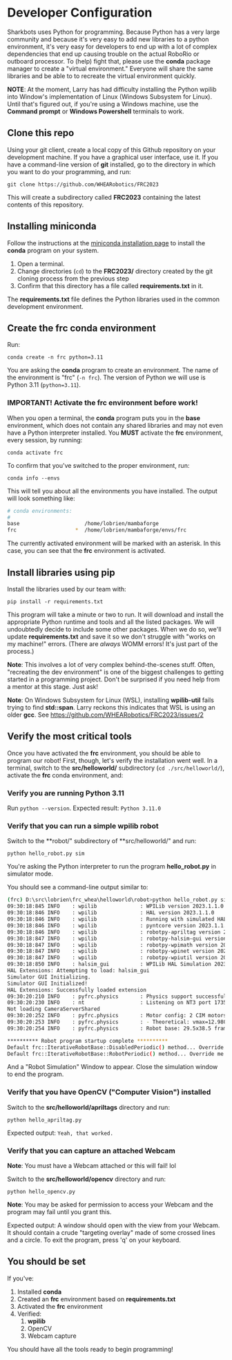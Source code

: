 # Developer Configuration

Sharkbots uses Python for programming. Because Python has a very large community and because it's very easy to add new libraries to a python environment, it's very easy for developers to end up with a lot of complex dependencies that end up causing trouble on the actual RoboRio or outboard processor. To (help) fight that, please use the **conda** package manager to create a "virtual environment." Everyone will share the same libraries and be able to to recreate the virtual environment quickly.

**NOTE**: At the moment, Larry has had difficulty installing the Python wpilib into Window's implementation of Linux (Windows Subsystem for Linux). Until that's figured out, if you're using a Windows machine, use the **Command prompt** or **Windows Powershell** terminals to work. 

## Clone this repo 

Using your git client, create a local copy of this Github repository on your development machine. If you have a graphical user interface, use it. If you have a command-line version of **git** installed, go to the directory in which you want to do your programming, and run:

    git clone https://github.com/WHEARobotics/FRC2023

This will create a subdirectory called **FRC2023** containing the latest contents of this repository.

## Installing miniconda

Follow the instructions at the [miniconda installation page](https://docs.conda.io/en/latest/miniconda.html#latest-miniconda-installer-links) to install the **conda** program on your system.

1. Open a terminal. 
1. Change directories (`cd`) to the **FRC2023/** directory created by the git cloning process from the previous step
1. Confirm that this directory has a file called **requirements.txt** in it. 

The **requirements.txt** file defines the Python libraries used in the common development environment.


## Create the **frc** conda environment 

Run:

    conda create -n frc python=3.11

You are asking the **conda** program to create an environment. The name of the environment is "frc" (`-n frc`). The version of Python we will use is Python 3.11 (`python=3.11`).

### IMPORTANT! Activate the **frc** environment before work!

When you open a terminal, the **conda** program puts you in the **base** environment, which does not contain any shared libraries and may not even have a Python interpreter installed. You **MUST** activate the **frc** environment, every session, by running:

    conda activate frc 

To confirm that you've switched to the proper environment, run:

    conda info --envs

This will tell you about all the environments you have installed. The output will look something like:

```bash
# conda environments:
#
base                     /home/lobrien/mambaforge
frc                   *  /home/lobrien/mambaforge/envs/frc
```

The currently activated environment will be marked with an asterisk. In this case, you can see that the **frc** environment is activated. 

## Install libraries using **pip**

Install the libraries used by our team with:

    pip install -r requirements.txt

This program will take a minute or two to run. It will download and install the appropriate Python runtime and tools and all the listed packages. We will undoubtedly decide to include some other packages. When we do so, we'll update **requirements.txt** and save it so we don't struggle with "works on my machine!" errors. (There are _always_ WOMM errors! It's just part of the process.)

**Note**: This involves a lot of very complex behind-the-scenes stuff. Often, "recreating the dev environment" is one of the biggest challenges to getting started in a programming project. Don't be surprised if you need help from a mentor at this stage. Just ask!

**Note**: On Windows Subsystem for Linux (WSL), installing **wpilib-util** fails trying to find **std::span**. Larry reckons this indicates that WSL is using an older **gcc**. See https://github.com/WHEARobotics/FRC2023/issues/2

## Verify the most critical tools

Once you have activated the **frc** environment, you should be able to program our robot! First, though, let's verify the installation went well. In a terminal, switch to the **src/helloworld/** subdirectory (`cd ./src/helloworld/`), activate the **frc** conda environment, and:

### Verify you are running Python 3.11

Run `python --version`. Expected result: `Python 3.11.0`

### Verify that you can run a simple wpilib robot

Switch to the **robot/" subdirectory of **src/helloworld/" and run:

    python hello_robot.py sim

You're asking the Python interpreter to run the program **hello_robot.py** in simulator mode. 

You should see a command-line output similar to:

```bash
(frc) D:\src\lobrien\frc_whea\helloworld\robot>python hello_robot.py sim
09:30:18:845 INFO    : wpilib              : WPILib version 2023.1.1.0
09:30:18:846 INFO    : wpilib              : HAL version 2023.1.1.0
09:30:18:846 INFO    : wpilib              : Running with simulated HAL.
09:30:18:846 INFO    : wpilib              : pyntcore version 2023.1.1.0
09:30:18:846 INFO    : wpilib              : robotpy-apriltag version 2023.1.1.0
09:30:18:847 INFO    : wpilib              : robotpy-halsim-gui version 2023.1.1.0
09:30:18:847 INFO    : wpilib              : robotpy-wpimath version 2023.1.1.0
09:30:18:847 INFO    : wpilib              : robotpy-wpinet version 2023.1.1.0
09:30:18:847 INFO    : wpilib              : robotpy-wpiutil version 2023.1.1.0
09:30:18:850 INFO    : halsim_gui          : WPILib HAL Simulation 2023.1.1.0
HAL Extensions: Attempting to load: halsim_gui
Simulator GUI Initializing.
Simulator GUI Initialized!
HAL Extensions: Successfully loaded extension
09:30:20:210 INFO    : pyfrc.physics       : Physics support successfully enabled
09:30:20:230 INFO    : nt                  : Listening on NT3 port 1735, NT4 port 5810
Not loading CameraServerShared
09:30:20:252 INFO    : pyfrc.physics       : Motor config: 2 CIM motors @ 10.71 gearing with 6.0 diameter wheels
09:30:20:253 INFO    : pyfrc.physics       : - Theoretical: vmax=12.980 ft/s, amax=44.731 ft/s^2, kv=0.925, ka=0.268
09:30:20:254 INFO    : pyfrc.physics       : Robot base: 29.5x38.5 frame, 22.0 wheelbase, 110.0 mass

********** Robot program startup complete **********
Default frc::IterativeRobotBase::DisabledPeriodic() method... Override me!
Default frc::IterativeRobotBase::RobotPeriodic() method... Override me!
```

And a "Robot Simulation" Window to appear. Close the simulation window to end the program.

### Verify that you have OpenCV ("Computer Vision") installed

Switch to the **src/helloworld/apriltags** directory and run:

    python hello_apriltag.py

Expected output: `Yeah, that worked.`

### Verify that you can capture an attached Webcam 

**Note**: You must have a Webcam attached or this will fail! lol

Switch to the **src/helloworld/opencv** directory and run:

    python hello_opencv.py

**Note**: You may be asked for permission to access your Webcam and the program may fail until you grant this. 

Expected output: A window should open with the view from your Webcam. It should contain a crude "targeting overlay" made of some crossed lines and a circle. To exit the program, press 'q' on your keyboard. 

## You should be set

If you've:

1. Installed **conda**
1. Created an **frc** environment based on **requirements.txt** 
1. Activated the **frc** environment
1. Verified:
   1. **wpilib**
   1. OpenCV 
   1. Webcam capture

You should have all the tools ready to begin programming! 
